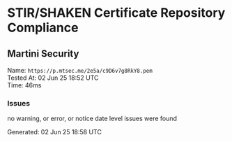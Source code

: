 # STIR/SHAKEN Certificate Repository Compliance

## Martini Security

Name: `https://p.mtsec.me/2e5a/c9D6v7g8RkY8.pem`\
Tested At: 02 Jun 25 18:52 UTC\
Time: 46ms

### Issues

no warning, or error, or notice date level issues were found

Generated: 02 Jun 25 18:58 UTC